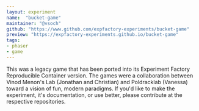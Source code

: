 ```yaml
---
layout: experiment
name:  "bucket-game"
maintainer: "@vsoch"
github: "https://www.github.com/expfactory-experiments/bucket-game"
preview: "https://expfactory-experiments.github.io/bucket-game"
tags:
- phaser
- game
---
```


This was a legacy game that has been ported into its Experiment Factory Reproducible Container version. The games were a collaboration between Vinod Menon's Lab (Jonathan and Christian) and Poldracklab (Vanessa) toward a vision of fun, modern paradigms. If you'd like to make the experiment, it's documentation, or use better, please contribute at the respective repositories.
